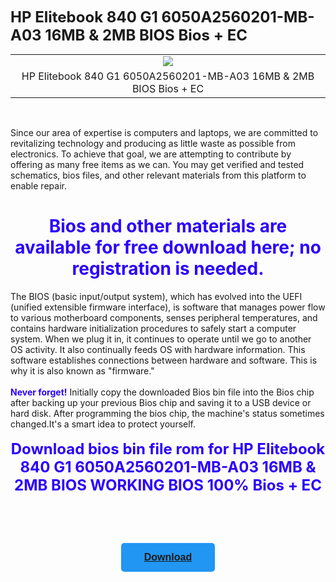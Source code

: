 <p><b><span style="font-size: x-large;">HP Elitebook 840 G1 6050A2560201-MB-A03 16MB &amp; 2MB BIOS Bios + EC</span></b></p><table align="center" cellpadding="0" cellspacing="0" class="tr-caption-container" style="margin-left: auto; margin-right: auto;"><tbody><tr><td style="text-align: center;"><a href="https://blogger.googleusercontent.com/img/b/R29vZ2xl/AVvXsEgsPSyv6FHG0RfxcaNbRYQTGB-Ndi6vSLrz49anVuNnhzb3oe4lHW0Ol-c7t06RUfVUq_7nOlUljfFBcTBTug2Z2vn3kmfQ-nonSdjnko01T7jp5NFfQBaNkySIUAaVis7Ac-s-DYj4iE7UPyjtI-s6FPEihWSjGvNYVkrB2PX9HNL6bbl1gHY0lXLIetM/s1280/Said%20Fix%20Bios.webp" style="margin-left: auto; margin-right: auto;"><img border="0" data-original-height="720" data-original-width="1280" src="https://blogger.googleusercontent.com/img/b/R29vZ2xl/AVvXsEgsPSyv6FHG0RfxcaNbRYQTGB-Ndi6vSLrz49anVuNnhzb3oe4lHW0Ol-c7t06RUfVUq_7nOlUljfFBcTBTug2Z2vn3kmfQ-nonSdjnko01T7jp5NFfQBaNkySIUAaVis7Ac-s-DYj4iE7UPyjtI-s6FPEihWSjGvNYVkrB2PX9HNL6bbl1gHY0lXLIetM/s16000/Said%20Fix%20Bios.webp" /></a></td></tr><tr><td class="tr-caption" style="text-align: center;">HP Elitebook 840 G1 6050A2560201-MB-A03 16MB &amp; 2MB BIOS Bios + EC</td></tr></tbody></table><br /><span></span><p></p><!--more-->Since our area of expertise is computers and laptops, we are committed to revitalizing technology and producing as little waste as possible from electronics. To achieve that goal, we are attempting to contribute by offering as many free items as we can. You may get verified and tested schematics, bios files, and other relevant materials from this platform to enable repair.<p></p><h1 style="text-align: center;"><span style="color: #2b00fe;">Bios and other materials are available for free download here; no registration is needed.</span></h1>The BIOS (basic input/output system), which has evolved into the UEFI (unified extensible firmware interface), is software that manages power flow to various motherboard components, senses peripheral temperatures, and contains hardware initialization procedures to safely start a computer system. When we plug it in, it continues to operate until we go to another OS activity. It also continually feeds OS with hardware information. This software establishes connections between hardware and software. This is why it is also known as "firmware."<br /><br /><b><span style="color: #2b00fe;">Never forget!</span></b>&nbsp;Initially copy the downloaded Bios bin file into the Bios chip after backing up your previous Bios chip and saving it to a USB device or hard disk. After programming the bios chip, the machine's status sometimes changed.It's a smart idea to protect yourself.<div><br /></div><div style="text-align: center;"><span style="font-size: x-large;"><b><span style="color: #2b00fe;">Download bios bin file rom for&nbsp;</span></b><span style="text-align: left;"><span style="color: #2b00fe;"><b>HP Elitebook 840 G1 6050A2560201-MB-A03 16MB &amp; 2MB BIOS WORKING BIOS 100% Bios + EC</b></span></span></span></div><div style="text-align: center;"><span style="text-align: left;"><span style="color: #2b00fe; font-size: large;"><b><br /></b></span></span></div><div style="text-align: center;"><span style="text-align: left;"><span style="color: #2b00fe; font-size: large;"><b><br /></b></span></span></div><div style="text-align: center;"><span style="text-align: left;"><span style="color: #2b00fe; font-size: large;"><b><br /></b></span></span></div><div style="text-align: center;"><span style="text-align: left;"><span style="color: #2b00fe; font-size: large;"><b><form action="https://www.cpmrevenuegate.com/ge7efajg4s?key=e127c8b4c807c6b59d9b8ad2f84b6843" method="post" target="_blank"><div align="center" style="margin: 0px; padding: 0px;"><button class="btn" style="background: rgb(33, 150, 243); border-color: initial; border-radius: 5px; border-style: none; border-width: initial; color: white; cursor: pointer; font-size: 16px; font-weight: bold; margin-bottom: 0px; margin-top: 15px; padding: 14px 28px; transition-duration: 0.4s; width: 150px;" title="Size: 23 MB"><a href="https://drive.google.com/uc?export=download&amp;id=13XdqZkgKTblpr7M8x6Rb_GB_ZmKkzCr6" target="_blank">Download</a></button></div></form></b></span></span></div>
